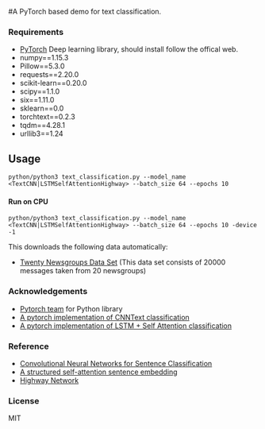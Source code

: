 #A PyTorch based demo for text classification.

### Requirements
- [PyTorch](http://pytorch.org/) Deep learning library, should install follow the offical web.
- numpy==1.15.3
- Pillow==5.3.0
- requests==2.20.0
- scikit-learn==0.20.0
- scipy==1.1.0
- six==1.11.0
- sklearn==0.0
- torchtext==0.2.3
- tqdm==4.28.1
- urllib3==1.24


## Usage

```
python/python3 text_classification.py --model_name <TextCNN|LSTMSelfAttentionHighway> --batch_size 64 --epochs 10
```
#### Run on CPU

```
python/python3 text_classification.py --model_name <TextCNN|LSTMSelfAttentionHighway> --batch_size 64 --epochs 10 -device -1
```

This downloads the following data automatically:
  - [Twenty Newsgroups Data Set](https://archive.ics.uci.edu/ml/datasets/Twenty+Newsgroups) (This data set consists of 20000 messages taken from 20 newsgroups)

### Acknowledgements
* [Pytorch team](https://github.com/pytorch/pytorch#the-team) for Python library<br>
* [A pytorch implementation of CNNText classification](https://github.com/Shawn1993/cnn-text-classification-pytorch)
* [A pytorch implementation of LSTM + Self Attention classification](https://github.com/nn116003/self-attention-classification)

### Reference
* [Convolutional Neural Networks for Sentence Classification](https://arxiv.org/abs/1408.5882)
* [A structured self-attention sentence embedding](https://arxiv.org/pdf/1703.03130.pdf)
* [Highway Network](https://arxiv.org/abs/1505.00387)

### License
MIT
